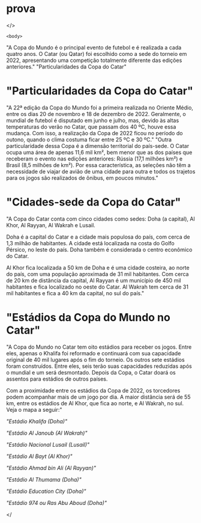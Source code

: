 # prova
<!DOCTYPE html>
<html lang="pt-br">
    <head>
        <meta charset="UTF-8">
        <title>Copa do Mundo Catar 2022</title> 
<link rel="stylesheet" href="style.css">
  
 </>

    <body>
<title>Copa do Mundo Catar 2022</title>

<p>"A Copa do Mundo é o principal evento de futebol e é realizada a cada quatro anos. O Catar (ou Qatar) foi escolhido como a sede do torneio em 2022, apresentando uma competição totalmente diferente das edições anteriores."
"Particularidades da Copa do Catar"</p>

<h1>"Particularidades da Copa do Catar"</h1>

<p>"A 22ª edição da Copa do Mundo foi a primeira realizada no Oriente Médio, entre os dias 20 de novembro e 18 de dezembro de 2022. Geralmente, o mundial de futebol é disputado em junho e julho, mas, devido às altas temperaturas do verão no Catar, que passam dos 40 ºC, houve essa mudança. Com isso, a realização da Copa de 2022 ficou no período do outono, quando o clima costuma ficar entre 25 ºC e 30 ºC."
"Outra particularidade dessa Copa é a dimensão territorial do país-sede. O Catar ocupa uma área de apenas 11,6 mil km², bem menor que as dos países que receberam o evento nas edições anteriores: Rússia (17,1 milhões km²) e Brasil (8,5 milhões de km²). Por essa característica, as seleções não têm a necessidade de viajar de avião de uma cidade para outra e todos os trajetos para os jogos são realizados de ônibus, em poucos minutos."</p>

<h1>"Cidades-sede da Copa do Catar"</h1>

<p>"A Copa do Catar conta com cinco cidades como sedes: Doha (a capital), Al Khor, Al Rayyan, Al Wakrah e Lusail.</p>

<p>Doha é a capital do Catar e a cidade mais populosa do país, com cerca de 1,3 milhão de habitantes. A cidade está localizada na costa do Golfo Pérsico, no leste do país. Doha também é considerada o centro econômico do Catar.</p>

<p>Al Khor fica localizada a 50 km de Doha e é uma cidade costeira, ao norte do país, com uma população aproximada de 31 mil habitantes. Com cerca de 20 km de distância da capital, Al Rayyan é um município de 450 mil habitantes e fica localizado no oeste do Catar. Al Wakrah tem cerca de 31 mil habitantes e fica a 40 km da capital, no sul do país."</p>

<h1>"Estádios da Copa do Mundo no Catar"</h1>

<p>"A Copa do Mundo no Catar tem oito estádios para receber os jogos. Entre eles, apenas o Khalifa foi reformado e continuará com sua capacidade original de 40 mil lugares após o fim do torneio. Os outros sete estádios foram construídos. Entre eles, seis terão suas capacidades reduzidas após o mundial e um será desmontado. Depois da Copa, o Catar doará os assentos para estádios de outros países.</p>

<p>Com a proximidade entre os estádios da Copa de 2022, os torcedores podem acompanhar mais de um jogo por dia. A maior distância será de 55 km, entre os estádios de Al Khor, que fica ao norte, e Al Wakrah, no sul. Veja o mapa a seguir:"</p>

<em><p>"Estádio Khalifa (Doha)"</p>
<p>"Estádio Al Janoub (Al Wakrah)"</p>
<p>"Estádio Nacional Lusail (Lusail)"</p>
<p>"Estádio Al Bayt (Al Khor)"</p>
<p>"Estádio Ahmad bin Ali (Al Rayyan)"</p>
<p>"Estádio Al Thumama (Doha)"</p>
<p>"Estádio Education City (Doha)"</p>
<p>"Estádio 974 ou Ras Abu Aboud (Doha)"</em></p>

</